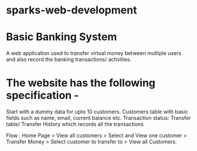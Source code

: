 # sparks-web-development

# Basic Banking System
  A web application used to transfer virtual money between multiple users and also record the banking transactions/ activities.

# The website has the following specification -
Start with a dummy data for upto 10 customers. Customers table with basic fields such as name, email, current balance etc. Transaction status: Transfer table/ Transfer History which records all the transactions

Flow : Home Page > View all customers > Select and View one customer > Transfer Money > Select customer to transfer to > View all Customers.
